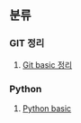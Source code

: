 

## 분류

### GIT 정리
1. [Git basic 정리](./Git/Git%20basic.md)

### Python
1. [Python basic](./Python/0718_TIL.md)
